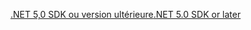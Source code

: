 [<span data-ttu-id="42303-101">.NET 5,0 SDK ou version ultérieure</span><span class="sxs-lookup"><span data-stu-id="42303-101">.NET 5.0 SDK or later</span></span>](https://dotnet.microsoft.com/download/dotnet/5.0)
